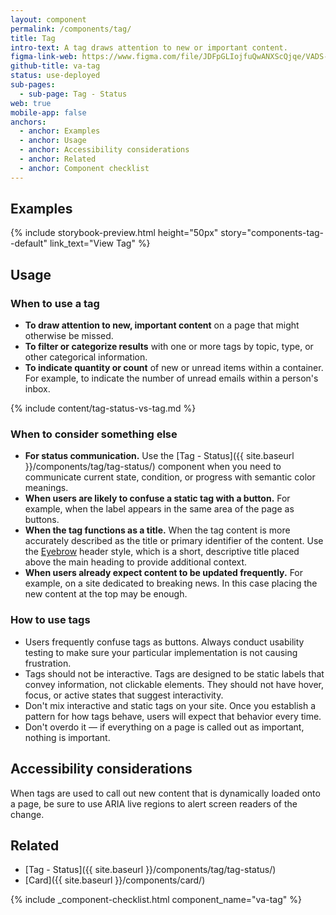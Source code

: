 ```yaml
---
layout: component
permalink: /components/tag/
title: Tag
intro-text: A tag draws attention to new or important content.
figma-link-web: https://www.figma.com/file/JDFpGLIojfuQwANXScQjqe/VADS-Component-Examples?type=design&node-id=1295%3A9688&mode=design&t=gIDFGH785CqLb8c6-1
github-title: va-tag
status: use-deployed
sub-pages:
  - sub-page: Tag - Status
web: true
mobile-app: false
anchors:
  - anchor: Examples
  - anchor: Usage
  - anchor: Accessibility considerations
  - anchor: Related
  - anchor: Component checklist
---
```


## Examples

{% include storybook-preview.html height="50px" story="components-tag--default" link_text="View Tag" %}

## Usage

### When to use a tag

* **To draw attention to new, important content** on a page that might otherwise be missed.
* **To filter or categorize results** with one or more tags by topic, type, or other categorical information.
* **To indicate quantity or count** of new or unread items within a container. For example, to indicate the number of unread emails within a person's inbox.

{% include content/tag-status-vs-tag.md %}

### When to consider something else

* **For status communication.** Use the [Tag - Status]({{ site.baseurl }}/components/tag/tag-status/) component when you need to communicate current state, condition, or progress with semantic color meanings.
* **When users are likely to confuse a static tag with a button.** For example, when the label appears in the same area of the page as buttons.
* **When the tag functions as a title.** When the tag content is more accurately described as the title or primary identifier of the content. Use the [Eyebrow](https://design.va.gov/foundation/typography#eyebrow) header style, which is a short, descriptive title placed above the main heading to provide additional context.
* **When users already expect content to be updated frequently.** For example, on a site dedicated to breaking news. In this case placing the new content at the top may be enough.


### How to use tags

* Users frequently confuse tags as buttons. Always conduct usability testing to make sure your particular implementation is not causing frustration.
* Tags should not be interactive. Tags are designed to be static labels that convey information, not clickable elements. They should not have hover, focus, or active states that suggest interactivity.
* Don't mix interactive and static tags on your site. Once you establish a pattern for how tags behave, users will expect that behavior every time.
* Don't overdo it — if everything on a page is called out as important, nothing is important.

## Accessibility considerations

When tags are used to call out new content that is dynamically loaded onto a page, be sure to use ARIA live regions to alert screen readers of the change.

## Related

* [Tag - Status]({{ site.baseurl }}/components/tag/tag-status/)
* [Card]({{ site.baseurl }}/components/card/)

{% include _component-checklist.html component_name="va-tag" %}
